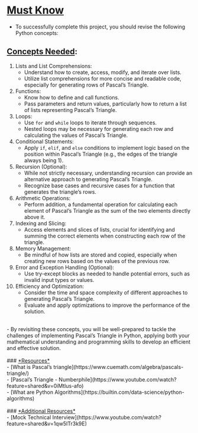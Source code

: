 # <ins>**Must Know**</ins><br>
- To successfully complete this project, you should revise the following Python concepts:<br>
## <ins>**Concepts Needed**</ins>:<br>
1. Lists and List Comprehensions:<br>
	- Understand how to create, access, modify, and iterate over lists.<br>
	- Utilize list comprehensions for more concise and readable code, especially for generating rows of Pascal’s Triangle.<br>
2. Functions:<br>
	- Know how to define and call functions.<br>
	- Pass parameters and return values, particularly how to return a list of lists representing Pascal’s Triangle.<br>
3. Loops:<br>
	- Use `for` and `while` loops to iterate through sequences.<br>
	- Nested loops may be necessary for generating each row and calculating the values of Pascal’s Triangle.<br>
4. Conditional Statements:<br>
	- Apply `if`, `elif`, and `else` conditions to implement logic based on the position within Pascal’s Triangle (e.g., the edges of the triangle always being 1).<br>
5. Recursion (Optional):<br>
	- While not strictly necessary, understanding recursion can provide an alternative approach to generating Pascal’s Triangle.<br>
	- Recognize base cases and recursive cases for a function that generates the triangle’s rows.<br>
6. Arithmetic Operations:<br>
	- Perform addition, a fundamental operation for calculating each element of Pascal’s Triangle as the sum of the two elements directly above it.<br>
7. Indexing and Slicing:<br>
	- Access elements and slices of lists, crucial for identifying and summing the correct elements when constructing each row of the triangle.<br>
8. Memory Management:<br>
	- Be mindful of how lists are stored and copied, especially when creating new rows based on the values of the previous row.<br>
9. Error and Exception Handling (Optional):<br>
	- Use try-except blocks as needed to handle potential errors, such as invalid input types or values.<br>
10. Efficiency and Optimization:<br>
	- Consider the time and space complexity of different approaches to generating Pascal’s Triangle.<br>
	- Evaluate and apply optimizations to improve the performance of the solution.<br>
<br>
- By revisiting these concepts, you will be well-prepared to tackle the challenges of implementing Pascal’s Triangle in Python, applying both your mathematical understanding and programming skills to develop an efficient and effective solution.<br>
<br>
### <ins>*Resources*</ins><br>
- [What is Pascal’s triangle](https://www.cuemath.com/algebra/pascals-triangle/)<br>
- [Pascal’s Triangle - Numberphile](https://www.youtube.com/watch?feature=shared&v=0iMtlus-afo)<br>
- [What are Python Algorithms](https://builtin.com/data-science/python-algorithms)<br>
<br>
### <ins>*Additional Resources*</ins><br>
- [Mock Technical Interview](https://www.youtube.com/watch?feature=shared&v=1qw5ITr3k9E)<br>
